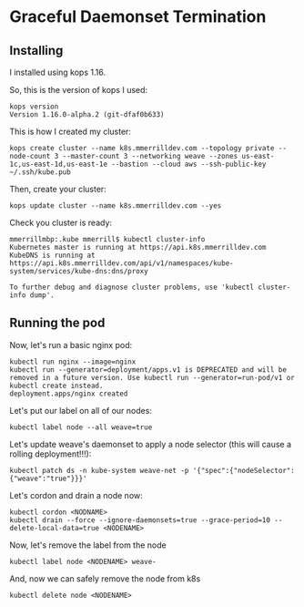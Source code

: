 Graceful Daemonset Termination
===

## Installing

I installed using kops 1.16.  

So, this is the version of kops I used:

```
kops version
Version 1.16.0-alpha.2 (git-dfaf0b633)
```

This is how I created my cluster:

```
kops create cluster --name k8s.mmerrilldev.com --topology private --node-count 3 --master-count 3 --networking weave --zones us-east-1c,us-east-1d,us-east-1e --bastion --cloud aws --ssh-public-key ~/.ssh/kube.pub
```
      
Then, create your cluster:

```
kops update cluster --name k8s.mmerrilldev.com --yes
```

Check you cluster is ready:

```
mmerrillmbp:.kube mmerrill$ kubectl cluster-info
Kubernetes master is running at https://api.k8s.mmerrilldev.com
KubeDNS is running at https://api.k8s.mmerrilldev.com/api/v1/namespaces/kube-system/services/kube-dns:dns/proxy

To further debug and diagnose cluster problems, use 'kubectl cluster-info dump'.
```

## Running the pod

Now, let's run a basic nginx pod:

```
kubectl run nginx --image=nginx
kubectl run --generator=deployment/apps.v1 is DEPRECATED and will be removed in a future version. Use kubectl run --generator=run-pod/v1 or kubectl create instead.
deployment.apps/nginx created
```

Let's put our label on all of our nodes:

```
kubectl label node --all weave=true
```


Let's update weave's daemonset to apply a node selector (this will cause a rolling deployment!!!):

```
kubectl patch ds -n kube-system weave-net -p '{"spec":{"nodeSelector":{"weave":"true"}}}'
```

Let's cordon and drain a node now:

```
kubectl cordon <NODNAME>
kubectl drain --force --ignore-daemonsets=true --grace-period=10 --delete-local-data=true <NODENAME>
```

Now, let's remove the label from the node

```
kubectl label node <NODENAME> weave-
```

And, now we can safely remove the node from k8s

```
kubectl delete node <NODENAME>
```
